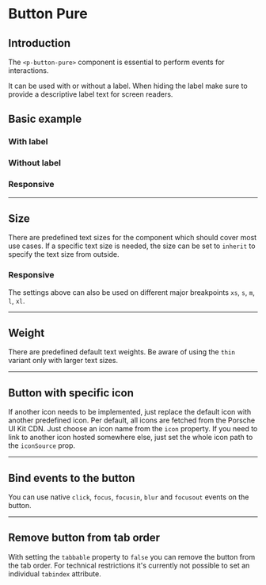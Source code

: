 # Button Pure

## Introduction

The `<p-button-pure>` component is essential to perform events for interactions.

It can be used with or without a label. When hiding the label make sure to provide a descriptive label text for screen readers.

## Basic example

### With label

<Playground :themeable="true" :childElementLayout="{spacing: 'inline'}">
  <template v-slot={theme}>
    <p-button-pure :theme="theme">Some label</p-button-pure>
    <p-button-pure disabled="disabled" :theme="theme">Some label</p-button-pure>
    <p-button-pure loading="true" :theme="theme">Some label</p-button-pure>
  </template>
</Playground>

### Without label

<Playground :themeable="true" :childElementLayout="{spacing: 'inline'}">
  <template v-slot={theme}>
    <p-button-pure hide-label="true" :theme="theme">Some label</p-button-pure>
    <p-button-pure hide-label="true" disabled="disabled" :theme="theme">Some label</p-button-pure>
    <p-button-pure hide-label="true" loading="true" :theme="theme">Some label</p-button-pure>
  </template>
</Playground>

### Responsive

<Playground :themeable="true">
  <template v-slot={theme}>
    <p-button-pure hide-label="{ base: true, l: false }" :theme="theme">Some label</p-button-pure>
  </template>
</Playground>

---

## Size

There are predefined text sizes for the component which should cover most use cases. 
If a specific text size is needed, the size can be set to `inherit` to specify the text size from outside.

<Playground :themeable="true">
  <template #configurator>
    <select @change="size = $event.target.value">
      <option disabled>Select a style variant</option>
      <option>x-small</option>
      <option>small</option>
      <option selected>medium</option>
      <option>large</option>
      <option>x-large</option>
      <option>inherit</option>
    </select>
  </template>
  <template v-slot={theme}>
    <p-button-pure :size="size" :style="isInherit" :theme="theme">Some label</p-button-pure>
  </template>
</Playground>

### Responsive

The settings above can also be used on different major breakpoints `xs`, `s`, `m`, `l`, `xl`.

<Playground :themeable="true">
  <template v-slot={theme}>
    <p-button-pure size="{ base: 'small', l: 'medium' }" :theme="theme">Some label</p-button-pure>
  </template>
</Playground>

---

## Weight

There are predefined default text weights. Be aware of using the `thin` variant only with larger text sizes.

<Playground :themeable="true">
  <template #configurator>
    <select @change="weight = $event.target.value">
      <option disabled>Select a weight</option>
      <option selected>thin</option>
      <option>regular</option>
      <option>bold</option>
    </select>
  </template>
  <template v-slot={theme}>
    <p-button-pure size="medium" :weight="weight" :theme="theme">Some label</p-button-pure>
  </template>
</Playground>

---

## Button with specific icon
If another icon needs to be implemented, just replace the default icon with another predefined icon. Per default, all icons are fetched from the Porsche UI Kit CDN. Just choose an icon name from the `icon` property. If you need to link to another icon hosted somewhere else, just set the whole icon path to the `iconSource` prop.

<Playground :themeable="true">
  <template v-slot={theme}>
    <p-button-pure icon="delete" :theme="theme">Some label</p-button-pure>
    <br>
    <p-button-pure :icon-source="require(`@/assets/web/icon-custom-kaixin.svg`)" hide-label="true" :theme="theme">Some label</p-button-pure>
  </template>
</Playground>

---

## Bind events to the button

You can use native `click`, `focus`, `focusin`, `blur` and `focusout` events on the button.

<Playground :themeable="true">
  <template v-slot={theme}>
    <p-button-pure
      onclick="alert('click')"
      onfocus="console.log('focus')"
      onfocusin="console.log('focusin')"
      onblur="console.log('blur')"
      onfocusout="console.log('focusout')"
      :theme="theme"
    >Some label</p-button-pure>
  </template>
</Playground>

---

## Remove button from tab order

With setting the `tabbable` property to `false` you can remove the button from the tab order. For technical restrictions it's currently not possible to set an individual `tabindex` attribute.

<Playground :themeable="true">
  <template v-slot={theme}>
    <p-button-pure tabbable="true" :theme="theme">Some label</p-button-pure>
    <br>
    <p-button-pure tabbable="false" hide-label="true" :theme="theme">Some label</p-button-pure>
  </template>
</Playground>

<script lang="ts">
  import { Component, Vue } from 'vue-property-decorator';
  
  @Component
  export default class PlaygroundButtonPure extends Vue {
    public size: string = 'medium';
    public weight: string = 'thin';
    
    public get isInherit() {
      return this.size === 'inherit' ? 'font-size: 48px' : undefined;
    }
  }
</script>
